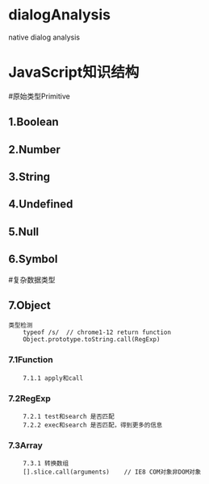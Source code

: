 # dialogAnalysis
native dialog analysis

# JavaScript知识结构

#原始类型Primitive
## 1.Boolean 

## 2.Number

## 3.String

## 4.Undefined

## 5.Null

## 6.Symbol

#复杂数据类型
## 7.Object
    类型检测
    	typeof /s/  // chrome1-12 return function
    	Object.prototype.toString.call(RegExp)

### 7.1Function
        7.1.1 apply和call	

### 7.2RegExp
        7.2.1 test和search 是否匹配
        7.2.2 exec和search 是否匹配，得到更多的信息

### 7.3Array
	    7.3.1 转换数组
	    [].slice.call(arguments)	// IE8 COM对象非DOM对象 



